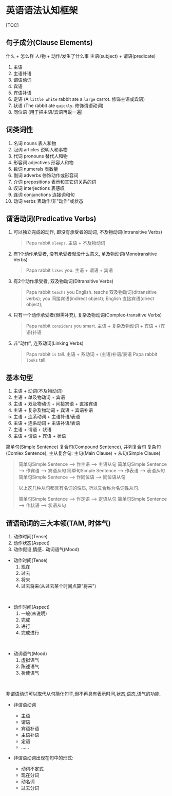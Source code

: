 <!-- 那就捡起来咯~  -->

# 英语语法认知框架

[TOC]

## 句子成分(Clause Elements)

什么 + 怎么样
人/物 + 动作/发生了什么事
主语(subject) + 谓语(predicate)

1. 主语
2. 主语补语
3. 谓语动词
4. 宾语
5. 宾语补语
6. 定语 (A `little white` rabbit ate a `large` carrot. 修饰主语或宾语)
7. 状语 (The rabbit ate `quickly`. 修饰谓语动词)
8. 同位语 (用于把主语/宾语再说一遍)

## 词类词性

1. 名词 nouns 表人和物
2. 冠词 articles 说明人和事物
3. 代词 pronouns 替代人和物
4. 形容词 adjectives 形容人和物
5. 数词 numerals 表数量
6. 副词 adverbs 修饰动作或形容词
7. 介词 prepositions 表示和其它词关系的词
8. 叹词 interjections 表感叹
9. 连词 conjunctions 连接词和句
10. 动词 verbs 表动作/非"动作"或状态

## 谓语动词(Predicative Verbs)

1. 可以独立完成的动作, 即没有承受者的动词, 不及物动词(Intransitive Verbs)

    > Papa rabbit `sleeps`.
    > 主语 + 不及物动词

2. 有1个动作承受者, 没有承受者就没什么意义, 单及物动词(Monotransitive Verbs)

    > Papa rabbit `likes` you.
    > 主语 + 谓语 + 宾语

3. 有2个动作承受者, 双及物动词(Ditransitive Verbs)

   > Papa rabbit `teachs` you English.
   > teachs 双及物动词(ditransitive verbs);
   > you 间接宾语(indirect object);
   > English 直接宾语(direct object);

4. 只有一个动作承受者(但需补充), 复杂及物动词(Complex-transitive Verbs)

    > Papa rabbit `considers` you smart.
    > 主语 + 复杂及物动词 + 宾语 + (宾语)补语

5. 非"动作", 连系动词(Linking Verbs)

    > Papa rabbit `is` tall.
    > 主语 + 系动词 + (主语)补语/表语
    > Papa rabbit `looks` tall.

## 基本句型

1. 主语 + 动词(不及物动词)
2. 主语 + 单及物动词 + 宾语
3. 主语 + 双及物动词 + 间接宾语 + 直接宾语
4. 主语 + 复杂及物动词 + 宾语 + 宾语补语
5. 主语 + 连系动词 + 主语补语/表语
6. 主语 + 连系动词 + 主语补语/表语
7. 主语 + 谓语 + 状语
8. 主语 + 谓语 + 宾语 + 状语

简单句(Simple Sentence)
复合句(Compound Sentence), 并列复合句
复杂句(Comlex Sentence), 主从复合句: 主句(Main Clause) + 从句(Simple Clause)

> 简单句Simple Sentence --> 作主语 --> 主语从句
> 简单句Simple Sentence --> 作宾语 --> 宾语从句
> 简单句Simple Sentence --> 作表语 --> 表语从句
> 简单句Simple Sentence --> 作同位语 --> 同位语从句
>
> 以上这几种从句都具有名词的性质, 所以又合称为名词性从句.
>
> 简单句Simple Sentence --> 作定语 --> 定语从句
> 简单句Simple Sentence --> 作状语 --> 状语从句

## 谓语动词的三大本领(TAM, 时体气)

1. 动作时间(Tense)
2. 动作状态(Aspect)
3. 动作假设,情感...动词语气(Mood)

- 动作时间(Tense)
  1. 现在
  2. 过去
  3. 将来
  4. 过去将来(从过去某个时间点算"将来")
<br/>

- 动作时间(Aspect)
  1. 一般(未说明)
  2. 完成
  3. 进行
  4. 完成进行
<br/>

- 动词语气(Mood)
  1. 虚拟语气
  2. 陈述语气
  3. 祈使语气
<br/>

非谓语动词可以取代从句简化句子,但不再具有表示时间,状态,语态,语气的功能.

- 非谓语动词
  - 主语
  - 谓语
  - 宾语补语
  - 主语补语
  - 定语
  - ......

- 非谓语动词出现在句中的形式:
  - 动词不定式
  - 现在分词
  - 动名词
  - 过去分词
 